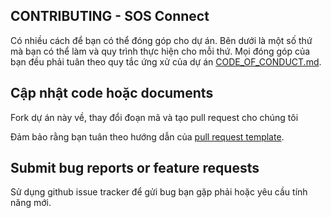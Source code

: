 ## CONTRIBUTING - SOS Connect

Có nhiều cách để bạn có thể đóng góp cho dự án. Bên dưới là một số thứ mà bạn có thể làm và quy trình thực hiện cho mỗi thứ. Mọi đóng góp của bạn đều phải tuân theo quy tắc ứng xử của dự án [CODE_OF_CONDUCT.md](./CODE_OF_CONDUCT.md).

## Cập nhật code hoặc documents

Fork dự án này về, thay đổi đoạn mã và tạo pull request cho chúng tôi

Đảm bảo rằng bạn tuân theo hướng dẫn của [pull request template](./pull_request_template.md).

## Submit bug reports or feature requests

Sử dụng github issue tracker để gửi bug bạn gặp phải hoặc yêu cầu tính năng mới.